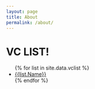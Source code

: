 ```yaml
---
layout: page
title: About
permalink: /about/
---
```


<h1>VC LIST!</h1>

<ul>
{% for list in site.data.vclist %}
  <li><a href="{{ list.Name | datapage_url: '/vclist' }}">{{list.Name}}</a></li>
{% endfor %}
</ul>
